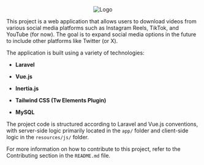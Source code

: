 <p align="center">
  <img src="https://i.postimg.cc/7YDBJ2rx/Venir-Vectorized.png" alt="Logo">
</p>

This project is a web application that allows users to download videos from various social media platforms such as Instagram Reels, TikTok, and YouTube (for now). The goal is to expand social media options in the future to include other platforms like Twitter (or X).

The application is built using a variety of technologies:

-   **Laravel**

-   **Vue.js**

-   **Inertia.js**

-   **Tailwind CSS (Tw Elements Plugin)**

-   **MySQL**

The project code is structured according to Laravel and Vue.js conventions, with server-side logic primarily located in the `app/` folder and client-side logic in the `resources/js/` folder.

For more information on how to contribute to this project, refer to the Contributing section in the `README.md` file.
